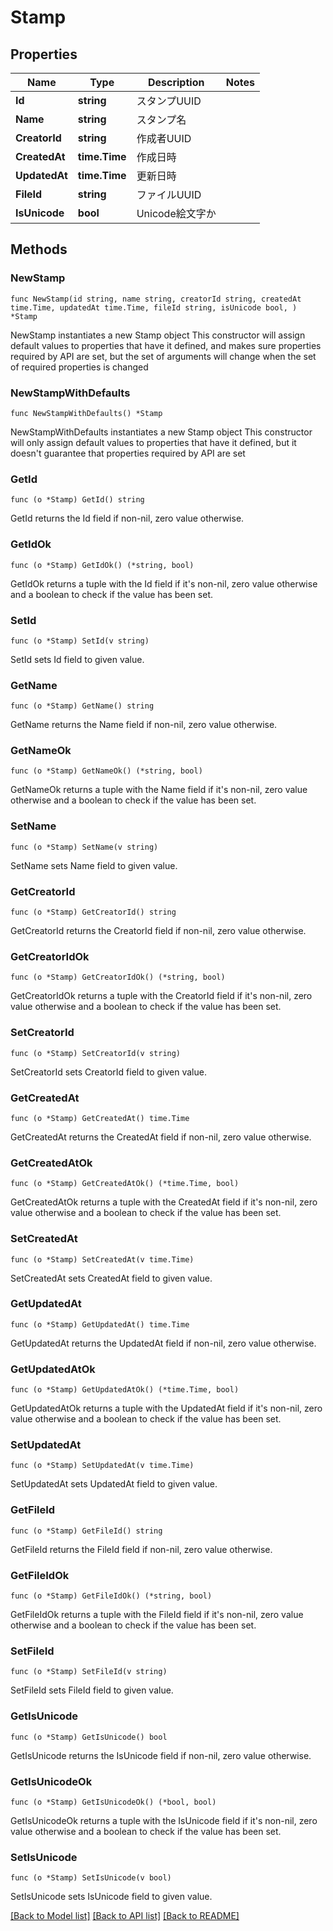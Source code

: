 # Stamp

## Properties

Name | Type | Description | Notes
------------ | ------------- | ------------- | -------------
**Id** | **string** | スタンプUUID | 
**Name** | **string** | スタンプ名 | 
**CreatorId** | **string** | 作成者UUID | 
**CreatedAt** | **time.Time** | 作成日時 | 
**UpdatedAt** | **time.Time** | 更新日時 | 
**FileId** | **string** | ファイルUUID | 
**IsUnicode** | **bool** | Unicode絵文字か | 

## Methods

### NewStamp

`func NewStamp(id string, name string, creatorId string, createdAt time.Time, updatedAt time.Time, fileId string, isUnicode bool, ) *Stamp`

NewStamp instantiates a new Stamp object
This constructor will assign default values to properties that have it defined,
and makes sure properties required by API are set, but the set of arguments
will change when the set of required properties is changed

### NewStampWithDefaults

`func NewStampWithDefaults() *Stamp`

NewStampWithDefaults instantiates a new Stamp object
This constructor will only assign default values to properties that have it defined,
but it doesn't guarantee that properties required by API are set

### GetId

`func (o *Stamp) GetId() string`

GetId returns the Id field if non-nil, zero value otherwise.

### GetIdOk

`func (o *Stamp) GetIdOk() (*string, bool)`

GetIdOk returns a tuple with the Id field if it's non-nil, zero value otherwise
and a boolean to check if the value has been set.

### SetId

`func (o *Stamp) SetId(v string)`

SetId sets Id field to given value.


### GetName

`func (o *Stamp) GetName() string`

GetName returns the Name field if non-nil, zero value otherwise.

### GetNameOk

`func (o *Stamp) GetNameOk() (*string, bool)`

GetNameOk returns a tuple with the Name field if it's non-nil, zero value otherwise
and a boolean to check if the value has been set.

### SetName

`func (o *Stamp) SetName(v string)`

SetName sets Name field to given value.


### GetCreatorId

`func (o *Stamp) GetCreatorId() string`

GetCreatorId returns the CreatorId field if non-nil, zero value otherwise.

### GetCreatorIdOk

`func (o *Stamp) GetCreatorIdOk() (*string, bool)`

GetCreatorIdOk returns a tuple with the CreatorId field if it's non-nil, zero value otherwise
and a boolean to check if the value has been set.

### SetCreatorId

`func (o *Stamp) SetCreatorId(v string)`

SetCreatorId sets CreatorId field to given value.


### GetCreatedAt

`func (o *Stamp) GetCreatedAt() time.Time`

GetCreatedAt returns the CreatedAt field if non-nil, zero value otherwise.

### GetCreatedAtOk

`func (o *Stamp) GetCreatedAtOk() (*time.Time, bool)`

GetCreatedAtOk returns a tuple with the CreatedAt field if it's non-nil, zero value otherwise
and a boolean to check if the value has been set.

### SetCreatedAt

`func (o *Stamp) SetCreatedAt(v time.Time)`

SetCreatedAt sets CreatedAt field to given value.


### GetUpdatedAt

`func (o *Stamp) GetUpdatedAt() time.Time`

GetUpdatedAt returns the UpdatedAt field if non-nil, zero value otherwise.

### GetUpdatedAtOk

`func (o *Stamp) GetUpdatedAtOk() (*time.Time, bool)`

GetUpdatedAtOk returns a tuple with the UpdatedAt field if it's non-nil, zero value otherwise
and a boolean to check if the value has been set.

### SetUpdatedAt

`func (o *Stamp) SetUpdatedAt(v time.Time)`

SetUpdatedAt sets UpdatedAt field to given value.


### GetFileId

`func (o *Stamp) GetFileId() string`

GetFileId returns the FileId field if non-nil, zero value otherwise.

### GetFileIdOk

`func (o *Stamp) GetFileIdOk() (*string, bool)`

GetFileIdOk returns a tuple with the FileId field if it's non-nil, zero value otherwise
and a boolean to check if the value has been set.

### SetFileId

`func (o *Stamp) SetFileId(v string)`

SetFileId sets FileId field to given value.


### GetIsUnicode

`func (o *Stamp) GetIsUnicode() bool`

GetIsUnicode returns the IsUnicode field if non-nil, zero value otherwise.

### GetIsUnicodeOk

`func (o *Stamp) GetIsUnicodeOk() (*bool, bool)`

GetIsUnicodeOk returns a tuple with the IsUnicode field if it's non-nil, zero value otherwise
and a boolean to check if the value has been set.

### SetIsUnicode

`func (o *Stamp) SetIsUnicode(v bool)`

SetIsUnicode sets IsUnicode field to given value.



[[Back to Model list]](../README.md#documentation-for-models) [[Back to API list]](../README.md#documentation-for-api-endpoints) [[Back to README]](../README.md)


